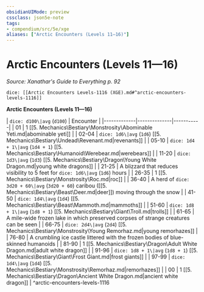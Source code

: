 ```yaml
---
obsidianUIMode: preview
cssclass: json5e-note
tags:
- compendium/src/5e/xge
aliases: ["Arctic Encounters (Levels 11—16)"]
---
```

# Arctic Encounters (Levels 11—16)
*Source: Xanathar's Guide to Everything p. 92* 

`dice: [[Arctic Encounters Levels-1116 (XGE).md#^arctic-encounters-levels-1116]]`

**Arctic Encounters (Levels 11—16)**

| `dice: d100\|avg` (`d100`) | Encounter |
|-------------|--------------|-----------|
| 01 | 1 [[5. Mechanics\Bestiary\Monstrosity\Abominable Yeti.md|abominable yeti]] |
| 02-04 | `dice: 1d6\|avg` (`1d6`) [[5. Mechanics\Bestiary\Undead\Revenant.md|revenants]] |
| 05-10 | `dice: 1d4 + 1\|avg` (`1d4 + 1`) [[5. Mechanics\Bestiary\Humanoid\Werebear.md|werebears]] |
| 11-20 | `dice: 1d3\|avg` (`1d3`) [[5. Mechanics\Bestiary\Dragon\Young White Dragon.md|young white dragons]] |
| 21-25 | A blizzard that reduces visibility to 5 feet for `dice: 1d6\|avg` (`1d6`) hours |
| 26-35 | 1 [[5. Mechanics\Bestiary\Monstrosity\Roc.md|roc]] |
| 36-40 | A herd of `dice: 3d20 + 60\|avg` (`3d20 + 60`) caribou ([[5. Mechanics\Bestiary\Beast\Deer.md|deer]]) moving through the snow |
| 41-50 | `dice: 1d4\|avg` (`1d4`) [[5. Mechanics\Bestiary\Beast\Mammoth.md|mammoths]] |
| 51-60 | `dice: 1d8 + 1\|avg` (`1d8 + 1`) [[5. Mechanics\Bestiary\Giant\Troll.md|trolls]] |
| 61-65 | A mile-wide frozen lake in which preserved corpses of strange creatures can be seen |
| 66-75 | `dice: 2d4\|avg` (`2d4`) [[5. Mechanics\Bestiary\Monstrosity\Young Remorhaz.md|young remorhazes]] |
| 76-80 | A crumbling ice castle littered with the frozen bodies of blue-skinned humanoids |
| 81-90 | 1 [[5. Mechanics\Bestiary\Dragon\Adult White Dragon.md|adult white dragon]] |
| 91-96 | `dice: 1d8 + 1\|avg` (`1d8 + 1`) [[5. Mechanics\Bestiary\Giant\Frost Giant.md|frost giants]] |
| 97-99 | `dice: 1d4\|avg` (`1d4`) [[5. Mechanics\Bestiary\Monstrosity\Remorhaz.md|remorhazes]] |
| 00 | 1 [[5. Mechanics\Bestiary\Dragon\Ancient White Dragon.md|ancient white dragon]] |
^arctic-encounters-levels-1116